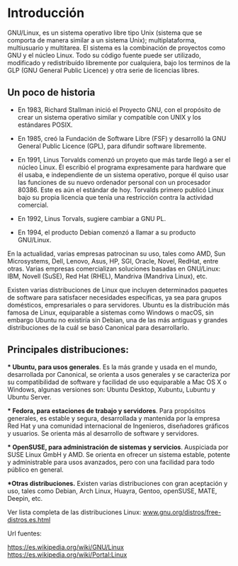# Introducción

GNU/Linux, es un sistema operativo libre tipo Unix (sistema que se comporta de manera similar a un sistema Unix); multiplataforma, multiusuario y multitarea. El sistema es la combinación de proyectos como GNU y el núcleo Linux. Todo su código fuente puede ser utilizado, modificado y redistribuído libremente por cualquiera, bajo los terminos de la GLP (GNU General Public Licence) y otra serie de licencias libres.

## Un poco de historia

* En 1983, Richard Stallman inició el Proyecto GNU, con el propósito de crear un sistema operativo similar y compatible con UNIX y los estándares POSIX.

* En 1985, creó la Fundación de Software Libre (FSF) y desarrolló la GNU General Public Licence (GPL), para difundir software libremente.

* En 1991, Linus Torvalds comenzó un proyeto que más tarde llegó a ser el núcleo Linux. Él escribió el programa expresamente para hardware que él usaba, e independiente de un sistema operativo, porque él quiso usar las funciones de su nuevo ordenador personal con un procesador 80386. Este es aún el estándar de hoy. Torvalds primero publicó Linux bajo su propia licencia que tenía una restricción contra la actividad comercial.

* En 1992, Linus Torvals, sugiere cambiar a GNU PL.

* En 1994, el producto Debian comenzó a llamar a su producto GNU/Linux.

En la actualidad, varias empresas patrocinan su uso, tales como AMD, Sun Microsystems, Dell, Lenovo, Asus, HP, SGI, Oracle, Novel, RedHat, entre otras. Varias empresas comercializan soluciones basadas en GNU/Linux: IBM, Novell (SuSE), Red Hat (RHEL), Mandriva (Mandriva Linux), etc.

Existen varias distribuciones de Linux que incluyen determinados paquetes de software para satisfacer necesidades específicas, ya sea para grupos domésticos, empresariales o para servidores. Ubuntu es la distribución más famosa de Linux, equiparable a sistemas como Windows o macOS, sin embargo Ubuntu no existiría sin Debian, una de las más antiguas y grandes distribuciones de la cuál se basó Canonical para desarrollarlo.

## Principales distribuciones:

<b>* Ubuntu, para usos generales</b>. Es la más grande y usada en el mundo, desarrollada por Canonical, se orienta a usos generales y se caracteriza por su compatibilidad de software y facilidad de uso equiparable a Mac OS X o Windows, algunas versiones son: Ubuntu Desktop, Xubuntu, Lubuntu y Ubuntu Server.

<b>* Fedora, para estaciones de trabajo y servidores</b>. Para propósitos generales, es estable y segura, desarrollada y mantenida por la empresa Red Hat y una comunidad internacional de Ingenieros, diseñadores gráficos y usuarios. Se orienta más al desarrollo de software y servidores.

<b>* OpenSUSE, para administración de sistemas y servicios</b>. Auspiciada por SUSE Linux GmbH y AMD. Se orienta en ofrecer un sistema estable, potente y administrable para usos avanzados, pero con una facilidad para todo público en general.

<b>*Otras distribuciones.</b> Existen varias distribuciones con gran aceptación y uso, tales como Debian, Arch Linux, Huayra, Gentoo, openSUSE, MATE, Deepin, etc.

Ver lista completa de las distribuciones Linux: www.gnu.org/distros/free-distros.es.html

Url fuentes:

https://es.wikipedia.org/wiki/GNU/Linux
https://es.wikipedia.org/wiki/Portal:Linux
